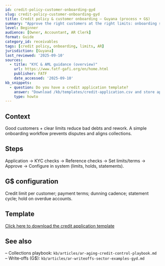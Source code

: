 ```yaml
---
id: credit-policy-customer-onboarding-gyd
slug: credit-policy-customer-onboarding-gyd
title: Credit policy & customer onboarding — Guyana (process + G$)
summary: "Approve the right customers at the right limits: onboarding steps, documentation, and G$ configuration (limits, terms, holds), with a credit application template."
level: Beginner
audience: [Owner, Accountant, AR Clerk]
format: Guide
category_id: receivables
tags: [credit policy, onboarding, limits, AR]
jurisdiction: [Guyana]
last_reviewed: '2025-09-10'
sources:
  - title: "KYC & AML guidance (overview)"
    url: https://www.fatf-gafi.org/en/home.html
    publisher: FATF
    date_accessed: '2025-09-10'
kb_snippets:
  - question: Do you have a credit application template?
    answer: "Download /kb/templates/credit-application.csv and store approvals with limits and terms."
    type: howto
---
```


## Context
Good customers + clear limits reduce bad debts and rework. A simple onboarding workflow prevents disputes and aligns collections.

## Steps
Application → KYC checks → Reference checks → Set limits/terms → Approve → Configure in system (limits, holds, statements).

## G$ configuration
Credit limit per customer; payment terms; dunning cadence; statement cycle; hold on overdue accounts.

## Template
[Click here to download the credit application template](/kb/templates/credit-application.csv)

## See also
– Collections playbook: `kb/articles/ar-aging-credit-control-playbook.md`  
– Write‑offs (G$): `kb/articles/ar-writeoffs-sector-examples-gyd.md`
